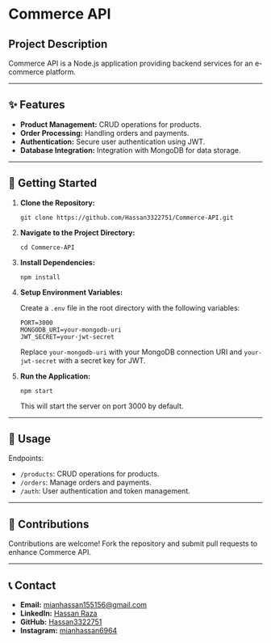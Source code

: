<!DOCTYPE html>
<html lang="en">
<head>
  <meta charset="UTF-8">
  <meta name="viewport" content="width=device-width, initial-scale=1.0">
</head>
<body>

  <h1>Commerce API </h1>

  <h2>Project Description</h2>
  <p>Commerce API is a Node.js application providing backend services for an e-commerce platform.</p>

  <hr>

  <h2>✨ Features</h2>
  <ul>
    <li><strong>Product Management:</strong> CRUD operations for products.</li>
    <li><strong>Order Processing:</strong> Handling orders and payments.</li>
    <li><strong>Authentication:</strong> Secure user authentication using JWT.</li>
    <li><strong>Database Integration:</strong> Integration with MongoDB for data storage.</li>
  </ul>

  <hr>

  <h2>🚀 Getting Started</h2>
  <ol>
    <li><strong>Clone the Repository:</strong>
      <pre><code>git clone https://github.com/Hassan3322751/Commerce-API.git</code></pre>
    </li>
    <li><strong>Navigate to the Project Directory:</strong>
      <pre><code>cd Commerce-API</code></pre>
    </li>
    <li><strong>Install Dependencies:</strong>
      <pre><code>npm install</code></pre>
    </li>
    <li><strong>Setup Environment Variables:</strong>
      <p>Create a <code>.env</code> file in the root directory with the following variables:</p>
      <pre><code>PORT=3000<br>MONGODB_URI=your-mongodb-uri<br>JWT_SECRET=your-jwt-secret</code></pre>
      <p>Replace <code>your-mongodb-uri</code> with your MongoDB connection URI and <code>your-jwt-secret</code> with a secret key for JWT.</p>
    </li>
    <li><strong>Run the Application:</strong>
      <pre><code>npm start</code></pre>
      <p>This will start the server on port 3000 by default.</p>
    </li>
  </ol>

  <hr>

  <h2>📝 Usage</h2>
  <p>Endpoints:</p>
  <ul>
    <li><code>/products</code>: CRUD operations for products.</li>
    <li><code>/orders</code>: Manage orders and payments.</li>
    <li><code>/auth</code>: User authentication and token management.</li>
  </ul>

  <hr>

  <h2>🤝 Contributions</h2>
  <p>Contributions are welcome! Fork the repository and submit pull requests to enhance Commerce API.</p>

  <hr>

  <h2>📞 Contact</h2>
  <ul>
    <li><strong>Email:</strong> <a href="mailto:mianhassan155156@gmail.com">mianhassan155156@gmail.com</a></li>
    <li><strong>LinkedIn:</strong> <a href="https://www.linkedin.com/in/hassan-raza-a05500285?utm_source=share&utm_campaign=share_via&utm_content=profile&utm_medium=android_app">Hassan Raza</a></li>
    <li><strong>GitHub:</strong> <a href="https://github.com/Hassan3322751">Hassan3322751</a></li>
    <li><strong>Instagram:</strong> <a href="https://instagram.com/mianhassan6964">mianhassan6964</a></li>
  </ul>

</body>
</html>
